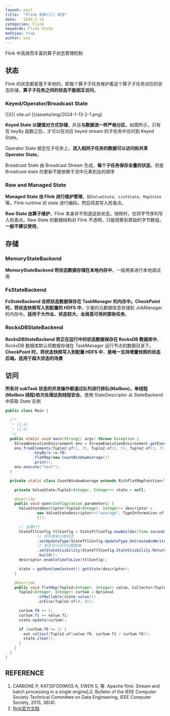 ```yaml
---
layout: post
title:  "Flink 剖析(二) 状态"
date:   2024-1-13
categories: Flink
keywords: Flink State
mathjax: true
author: wzx
---
```


Flink 中高效而丰富的算子状态管理机制



## 状态

Flink 的状态都是基于本地的，即每个算子子任务维护着这个算子子任务对应的状态存储，**算子子任务之间的状态不能相互访问**。

### Keyed/Operator/Broadcast State

![]({{ site.url }}/assets/img/2024-1-13-2-1.png)

**Keyed State 以键值对方式存储**，并且**与数据流一样严格分区**。如图所示，只有在 keyBy 函数之后，才可以在对应 keyed stream 的子任务中访问到 Keyed State。

Operator State 绑定在子任务上，**流入相同子任务的数据可以访问和共享Operator State**。

Broadcast State 由 Broadcast Stream 生成，**每个子任务保存全量的状态**，但是 Broadcast state 的更新不能依赖于流中元素到达的顺序


### Raw and Managed State

**Managed State 由 Flink 进行维护管理**，如`ValueState`、`ListState`、`MapState` 等。Flink runtime 对 state 进行编码，然后将其写入检查点。

**Raw State 由算子维护**，Flink 本身并不知道这些状态。快照时，仅将字节序列写入检查点。Raw State 的数据结构对 Flink 不透明，只能观察到原始的字节数组。**一般不建议使用**。

## 存储

### MemoryStateBackend
**MemoryStateBackend 将状态数据存储在本地内存中**，一般用来进行本地调试用

### FsStateBackend
**FsStateBackend 会把状态数据保存在 TaskManager 的内存中。CheckPoint 时，将状态快照写入到配置的 HDFS 中**，少量的元数据信息存储到 JobManager 的内存中。**适用于大作业、状态较大、全局高可用的那些任务**。

### RocksDBStateBackend
**RocksDBStateBackend 将正在运行中的状态数据保存在 RocksDB 数据库中**，RocksDB 数据库默认将数据存储在 TaskManager 运行节点的数据目录下。**CheckPoint 时，将状态快照写入到配置 HDFS 中**，**是唯一支持增量快照的状态后端，适用于超大状态的场景**

## 访问

**所有对 subTask 状态的并发操作都通过队列进行排队(Mailbox)，单线程(Mailbox 线程)依次处理达到线程安全**。使用 StateDescriptor 从 StateBackend 中获取 State 实例

```java
public class Main {

  /**
   * (1,4)
   * (1,6)
   */
  public static void main(String[] args) throws Exception {
    StreamExecutionEnvironment env = StreamExecutionEnvironment.getExecutionEnvironment();
    env.fromElements(Tuple2.of(1, 3), Tuple2.of(1, 5), Tuple2.of(1, 7), Tuple2.of(1, 5), Tuple2.of(1, 2))
            .keyBy(x->x.f0)
            .flatMap(new CountWindowAverage())
            .print();
    env.execute("test");
  }

  private static class CountWindowAverage extends RichFlatMapFunction<Tuple2<Integer, Integer>, Tuple2<Integer, Integer>> {

    private ValueState<Tuple2<Integer, Integer>> state = null;

    @Override
    public void open(Configuration parameters) {
      ValueStateDescriptor<Tuple2<Integer, Integer>> descriptor =
              new ValueStateDescriptor<>("average", TypeInformation.of(new TypeHint<Tuple2<Integer, Integer>>() {
              }));

      // 设置ttl
      StateTtlConfig ttlConfig = StateTtlConfig.newBuilder(Time.seconds(10))
              // 何时更新过期状态
              .setUpdateType(StateTtlConfig.UpdateType.OnCreateAndWrite)
              // 是否可以访问过期数据
              .setStateVisibility(StateTtlConfig.StateVisibility.ReturnExpiredIfNotCleanedUp)
              .build();
      descriptor.enableTimeToLive(ttlConfig);

      state = getRuntimeContext().getState(descriptor);
    }

    @Override
    public void flatMap(Tuple2<Integer, Integer> value, Collector<Tuple2<Integer, Integer>> out) throws Exception {
      Tuple2<Integer, Integer> curSum = Optional
              .ofNullable(state.value())
              .orElse(Tuple2.of(0, 0));

      curSum.f0 += 1;
      curSum.f1 += value.f1;
      state.update(curSum);

      if (curSum.f0 >= 2) {
        out.collect(Tuple2.of(value.f0, curSum.f1 / curSum.f0));
        state.clear();
      }
    }
  }
}
```

## REFERENCE

1. CARBONE P, KATSIFODIMOS A, EWEN S, 等. Apache flink: Stream and batch processing in a single engine[J]. Bulletin of the IEEE Computer Society Technical Committee on Data Engineering, IEEE Computer Society, 2015, 36(4). 
2. [flink官方文档](https://ci.apache.org/projects/flink/flink-docs-release-1.10/)